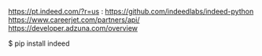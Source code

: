 https://pt.indeed.com/?r=us  :  https://github.com/indeedlabs/indeed-python
https://www.careerjet.com/partners/api/
https://developer.adzuna.com/overview


$ pip install indeed
